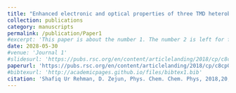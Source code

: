 ```yaml
---
title: "Enhanced electronic and optical properties of three TMD heterobilayers "
collection: publications
category: manuscripts
permalink: /publication/Paper1
#excerpt: 'This paper is about the number 1. The number 2 is left for future work.'
date: 2028-05-30
#venue: 'Journal 1'
#slidesurl: 'https://pubs.rsc.org/en/content/articlelanding/2018/cp/c8cp02995d/unauth'
paperurl: 'https://pubs.rsc.org/en/content/articlelanding/2018/cp/c8cp02995d/unauth'
#bibtexurl: 'http://academicpages.github.io/files/bibtex1.bib'
citation: 'Shafiq Ur Rehman, D. Zejun, Phys. Chem. Chem. Phys, 2018,20, 16604-16614'
---
```

